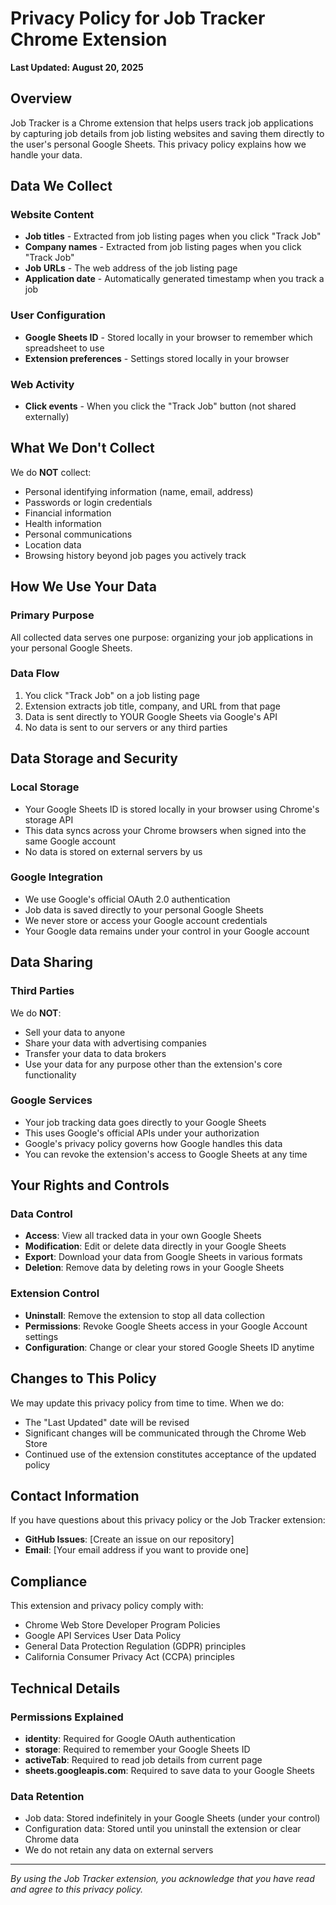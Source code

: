 # Privacy Policy for Job Tracker Chrome Extension

**Last Updated: August 20, 2025**

## Overview

Job Tracker is a Chrome extension that helps users track job applications by capturing job details from job listing websites and saving them directly to the user's personal Google Sheets. This privacy policy explains how we handle your data.

## Data We Collect

### Website Content
- **Job titles** - Extracted from job listing pages when you click "Track Job"
- **Company names** - Extracted from job listing pages when you click "Track Job"  
- **Job URLs** - The web address of the job listing page
- **Application date** - Automatically generated timestamp when you track a job

### User Configuration
- **Google Sheets ID** - Stored locally in your browser to remember which spreadsheet to use
- **Extension preferences** - Settings stored locally in your browser

### Web Activity
- **Click events** - When you click the "Track Job" button (not shared externally)

## What We Don't Collect

We do **NOT** collect:
- Personal identifying information (name, email, address)
- Passwords or login credentials
- Financial information
- Health information
- Personal communications
- Location data
- Browsing history beyond job pages you actively track

## How We Use Your Data

### Primary Purpose
All collected data serves one purpose: organizing your job applications in your personal Google Sheets.

### Data Flow
1. You click "Track Job" on a job listing page
2. Extension extracts job title, company, and URL from that page
3. Data is sent directly to YOUR Google Sheets via Google's API
4. No data is sent to our servers or any third parties

## Data Storage and Security

### Local Storage
- Your Google Sheets ID is stored locally in your browser using Chrome's storage API
- This data syncs across your Chrome browsers when signed into the same Google account
- No data is stored on external servers by us

### Google Integration
- We use Google's official OAuth 2.0 authentication
- Job data is saved directly to your personal Google Sheets
- We never store or access your Google account credentials
- Your Google data remains under your control in your Google account

## Data Sharing

### Third Parties
We do **NOT**:
- Sell your data to anyone
- Share your data with advertising companies
- Transfer your data to data brokers
- Use your data for any purpose other than the extension's core functionality

### Google Services
- Your job tracking data goes directly to your Google Sheets
- This uses Google's official APIs under your authorization
- Google's privacy policy governs how Google handles this data
- You can revoke the extension's access to Google Sheets at any time

## Your Rights and Controls

### Data Control
- **Access**: View all tracked data in your own Google Sheets
- **Modification**: Edit or delete data directly in your Google Sheets
- **Export**: Download your data from Google Sheets in various formats
- **Deletion**: Remove data by deleting rows in your Google Sheets

### Extension Control
- **Uninstall**: Remove the extension to stop all data collection
- **Permissions**: Revoke Google Sheets access in your Google Account settings
- **Configuration**: Change or clear your stored Google Sheets ID anytime

## Changes to This Policy

We may update this privacy policy from time to time. When we do:
- The "Last Updated" date will be revised
- Significant changes will be communicated through the Chrome Web Store
- Continued use of the extension constitutes acceptance of the updated policy

## Contact Information

If you have questions about this privacy policy or the Job Tracker extension:

- **GitHub Issues**: [Create an issue on our repository]
- **Email**: [Your email address if you want to provide one]

## Compliance

This extension and privacy policy comply with:
- Chrome Web Store Developer Program Policies
- Google API Services User Data Policy
- General Data Protection Regulation (GDPR) principles
- California Consumer Privacy Act (CCPA) principles

## Technical Details

### Permissions Explained
- **identity**: Required for Google OAuth authentication
- **storage**: Required to remember your Google Sheets ID
- **activeTab**: Required to read job details from current page
- **sheets.googleapis.com**: Required to save data to your Google Sheets

### Data Retention
- Job data: Stored indefinitely in your Google Sheets (under your control)
- Configuration data: Stored until you uninstall the extension or clear Chrome data
- We do not retain any data on external servers

---

*By using the Job Tracker extension, you acknowledge that you have read and agree to this privacy policy.*
